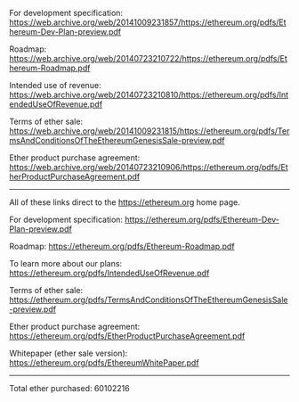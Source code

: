For development specification: https://web.archive.org/web/20141009231857/https://ethereum.org/pdfs/Ethereum-Dev-Plan-preview.pdf

Roadmap: https://web.archive.org/web/20140723210722/https://ethereum.org/pdfs/Ethereum-Roadmap.pdf

Intended use of revenue: https://web.archive.org/web/20140723210810/https://ethereum.org/pdfs/IntendedUseOfRevenue.pdf

Terms of ether sale: https://web.archive.org/web/20141009231815/https://ethereum.org/pdfs/TermsAndConditionsOfTheEthereumGenesisSale-preview.pdf

Ether product purchase agreement: https://web.archive.org/web/20140723210906/https://ethereum.org/pdfs/EtherProductPurchaseAgreement.pdf

***
All of these links direct to the https://ethereum.org home page.

For development specification: https://ethereum.org/pdfs/Ethereum-Dev-Plan-preview.pdf

Roadmap: https://ethereum.org/pdfs/Ethereum-Roadmap.pdf

To learn more about our plans: https://ethereum.org/pdfs/IntendedUseOfRevenue.pdf

Terms of ether sale: https://ethereum.org/pdfs/TermsAndConditionsOfTheEthereumGenesisSale-preview.pdf

Ether product purchase agreement: https://ethereum.org/pdfs/EtherProductPurchaseAgreement.pdf

Whitepaper (ether sale version): https://ethereum.org/pdfs/EthereumWhitePaper.pdf

***


Total ether purchased: 60102216